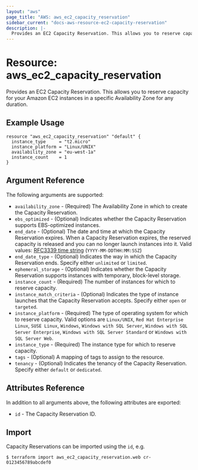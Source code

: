 ```yaml
---
layout: "aws"
page_title: "AWS: aws_ec2_capacity_reservation"
sidebar_current: "docs-aws-resource-ec2-capacity-reservation"
description: |-
  Provides an EC2 Capacity Reservation. This allows you to reserve capacity for your Amazon EC2 instances in a specific Availability Zone for any duration.
---
```


# Resource: aws_ec2_capacity_reservation

Provides an EC2 Capacity Reservation. This allows you to reserve capacity for your Amazon EC2 instances in a specific Availability Zone for any duration.

## Example Usage

```hcl
resource "aws_ec2_capacity_reservation" "default" {
  instance_type     = "t2.micro"
  instance_platform = "Linux/UNIX"
  availability_zone = "eu-west-1a"
  instance_count    = 1
}
```

## Argument Reference

The following arguments are supported:

* `availability_zone` - (Required) The Availability Zone in which to create the Capacity Reservation.
* `ebs_optimized` - (Optional) Indicates whether the Capacity Reservation supports EBS-optimized instances.
* `end_date` - (Optional) The date and time at which the Capacity Reservation expires. When a Capacity Reservation expires, the reserved capacity is released and you can no longer launch instances into it. Valid values: [RFC3339 time string](https://tools.ietf.org/html/rfc3339#section-5.8) (`YYYY-MM-DDTHH:MM:SSZ`)
* `end_date_type` - (Optional) Indicates the way in which the Capacity Reservation ends. Specify either `unlimited` or `limited`.
* `ephemeral_storage` - (Optional) Indicates whether the Capacity Reservation supports instances with temporary, block-level storage.
* `instance_count` - (Required) The number of instances for which to reserve capacity.
* `instance_match_criteria` - (Optional) Indicates the type of instance launches that the Capacity Reservation accepts. Specify either `open` or `targeted`.
* `instance_platform` - (Required) The type of operating system for which to reserve capacity. Valid options are `Linux/UNIX`, `Red Hat Enterprise Linux`, `SUSE Linux`, `Windows`, `Windows with SQL Server`, `Windows with SQL Server Enterprise`, `Windows with SQL Server Standard` or `Windows with SQL Server Web`.
* `instance_type` - (Required) The instance type for which to reserve capacity.
* `tags` - (Optional) A mapping of tags to assign to the resource.
* `tenancy` - (Optional) Indicates the tenancy of the Capacity Reservation. Specify either `default` or `dedicated`.

## Attributes Reference

In addition to all arguments above, the following attributes are exported:

* `id` - The Capacity Reservation ID.

## Import

Capacity Reservations can be imported using the `id`, e.g.

```
$ terraform import aws_ec2_capacity_reservation.web cr-0123456789abcdef0
```
